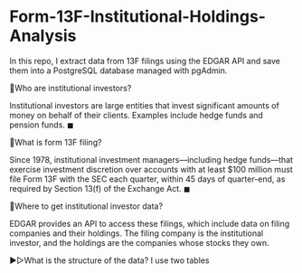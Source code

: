 # Form-13F-Institutional-Holdings-Analysis

In this repo, I extract data from 13F filings using the EDGAR API and save them into a PostgreSQL database managed with pgAdmin.

📏Who are institutional investors?

Institutional investors are large entities that invest significant amounts of money on behalf of their clients. 
Examples include hedge funds and pension funds. ◼

📏What is form 13F filing? 

 Since 1978, institutional investment managers—including hedge funds—that exercise investment discretion over accounts with at least $100 million must file Form 13F with the SEC each quarter, within 45 days of quarter-end, as required by Section 13(f) of the Exchange Act. ◼

📏Where to get institutional investor data?

EDGAR provides an API to access these filings, which include data on filing companies and their holdings. The filing company is the institutional investor, and the holdings are the companies whose stocks they own.

▶▷What is the structure of the data? 
       I use two tables 
   

 

 



